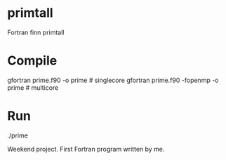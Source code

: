 # primtall
Fortran finn primtall
# Compile
gfortran prime.f90 -o prime # singlecore
gfortran prime.f90 -fopenmp -o prime # multicore

# Run
./prime

Weekend project. First Fortran program written by me.